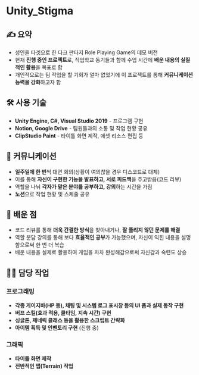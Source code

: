 # Unity_Stigma
 
## ✍️ 요약

- 성인을 타겟으로 한 다크 판타지 Role Playing Game의 데모 버전
- 현재 **진행 중인 프로젝트**로, 직업학교 동기들과 함께 수업 시간에 **배운 내용의 실질적인 활용**을 목표로 함
- 개인적으로는 팀 작업을 할 기회가 얼마 없었기에 이 프로젝트를 통해 **커뮤니케이션 능력을 강화**하고자 함

## 🛠️ 사용 기술

- **Unity Engine, C#, Visual Studio 2019** - 프로그램 구현
- **Notion, Google Drive**  - 팀원들과의 소통 및 작업 현황 공유
- **ClipStudio Paint**  - 타이틀 화면 제작, 에셋 리소스 편집 등

## 💬 커뮤니케이션

- **일주일에 한 번**씩 대면 회의(상황이 여의찮을 경우 디스코드로 대체)
- 이를 통해 **자신이 구현한 기능을 발표하고, 서로 피드백**을 주고받음(코드 리뷰)
- 역할을 나눠 **각자가 맡은 분야를 공부하고, 강의**하는 시간을 가짐
- **노션**으로 작업 현황 및 스케줄 공유

## 📌 배운 점

- 코드 리뷰를 통해 **더욱 간결한 방식**을 찾아내거나, **잘 풀리지 않던 문제를 해결**
- 역할 분담 강의를 통해 보다 **효율적인 공부**가 가능했으며, 자신이 익힌 내용을 설명함으로써 한 번 더 복습
- 배운 내용을 실제로 활용하여 게임을 차차 완성해감으로써 자신감과 숙련도 상승

## 👩‍💻 담당 작업
### 프로그래밍

- **각종 게이지바(HP 등), 채팅 및 시스템 로그 표시창 등의 UI 폼과 실제 동작 구현**
- **버프 스킬(효과 적용, 쿨타임, 지속 시간) 구현**
- **싱글톤, 제네릭 클래스 등을 활용한 스크립트 간략화**
- **아이템 획득 및 인벤토리 구현** (진행 중)

### 그래픽

- **타이틀 화면 제작**
- **전반적인 맵(Terrain) 작업**

